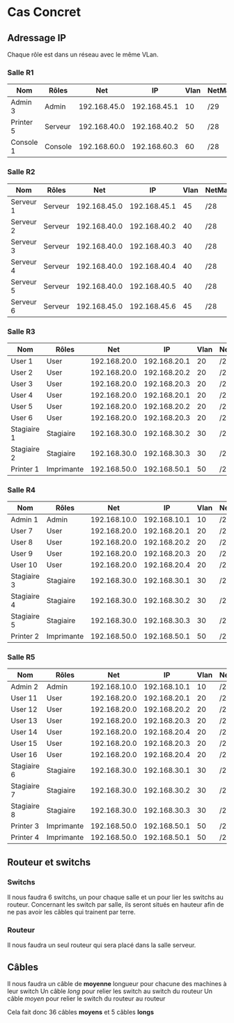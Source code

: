 # Cas Concret

## Adressage IP

Chaque rôle est dans un réseau avec le même VLan.


### Salle R1

| Nom | Rôles | Net | IP | Vlan | NetMask
| ---- | ---- | ---- | ---- | ---- | ----
| Admin 3 | Admin | 192.168.45.0 | 192.168.45.1 | 10 | /29
| Printer 5 | Serveur | 192.168.40.0 | 192.168.40.2 | 50 | /28
| Console 1 | Console | 192.168.60.0 | 192.168.60.3 | 60 | /28



### Salle R2

| Nom | Rôles | Net | IP | Vlan | NetMask
| ---- | ---- | ---- | ---- | ---- | ----
| Serveur 1 | Serveur | 192.168.45.0 | 192.168.45.1 | 45 | /28
| Serveur 2 | Serveur | 192.168.40.0 | 192.168.40.2 | 40 | /28
| Serveur 3 | Serveur | 192.168.40.0 | 192.168.40.3 | 40 | /28
| Serveur 4 | Serveur | 192.168.40.0 | 192.168.40.4 | 40 | /28
| Serveur 5 | Serveur | 192.168.40.0 | 192.168.40.5 | 40 | /28
| Serveur 6 | Serveur | 192.168.45.0 | 192.168.45.6 | 45 | /28


### Salle R3

| Nom | Rôles | Net | IP | Vlan | NetMask
| ---- | ---- | ---- | ---- | ---- | ----
| User 1 | User | 192.168.20.0 | 192.168.20.1 | 20 | /27
| User 2 | User | 192.168.20.0 | 192.168.20.2 | 20 | /27
| User 3 | User | 192.168.20.0 | 192.168.20.3 | 20 | /27
| User 4 | User | 192.168.20.0 | 192.168.20.1 | 20 | /27
| User 5 | User | 192.168.20.0 | 192.168.20.2 | 20 | /27
| User 6 | User | 192.168.20.0 | 192.168.20.3 | 20 | /27
| Stagiaire 1 | Stagiaire | 192.168.30.0 | 192.168.30.2 | 30 | /28
| Stagiaire 2 | Stagiaire | 192.168.30.0 | 192.168.30.3 | 30 | /28
| Printer 1 | Imprimante | 192.168.50.0 | 192.168.50.1 | 50 | /28

### Salle R4

| Nom | Rôles | Net | IP | Vlan | NetMask
| ---- | ---- | ---- | ---- | ---- | ----
| Admin 1 | Admin | 192.168.10.0 | 192.168.10.1 | 10 | /29
| User 7 | User | 192.168.20.0 | 192.168.20.1 | 20 | /27
| User 8 | User | 192.168.20.0 | 192.168.20.2 | 20 | /27
| User 9 | User | 192.168.20.0 | 192.168.20.3 | 20 | /27
| User 10 | User | 192.168.20.0 | 192.168.20.4 | 20 | /27
| Stagiaire 3 | Stagiaire | 192.168.30.0 | 192.168.30.1 | 30 | /28
| Stagiaire 4 | Stagiaire | 192.168.30.0 | 192.168.30.2 | 30 | /28
| Stagiaire 5 | Stagiaire | 192.168.30.0 | 192.168.30.3 | 30 | /28
| Printer 2 | Imprimante | 192.168.50.0 | 192.168.50.1 | 50 | /28

### Salle R5

| Nom | Rôles | Net | IP | Vlan | NetMask
| ---- | ---- | ---- | ---- | ---- | ----
| Admin 2 | Admin | 192.168.10.0 | 192.168.10.1 | 10 | /29
| User 11 | User | 192.168.20.0 | 192.168.20.1 | 20 | /27
| User 12 | User | 192.168.20.0 | 192.168.20.2 | 20 | /27
| User 13 | User | 192.168.20.0 | 192.168.20.3 | 20 | /27
| User 14 | User | 192.168.20.0 | 192.168.20.4 | 20 | /27
| User 15 | User | 192.168.20.0 | 192.168.20.3 | 20 | /27
| User 16 | User | 192.168.20.0 | 192.168.20.4 | 20 | /27
| Stagiaire 6 | Stagiaire | 192.168.30.0 | 192.168.30.1 | 30 | /28
| Stagiaire 7 | Stagiaire | 192.168.30.0 | 192.168.30.2 | 30 | /28
| Stagiaire 8 | Stagiaire | 192.168.30.0 | 192.168.30.3 | 30 | /28
| Printer 3 | Imprimante | 192.168.50.0 | 192.168.50.1 | 50 | /28
| Printer 4 | Imprimante | 192.168.50.0 | 192.168.50.1 | 50 | /28


## Routeur et switchs

### Switchs

Il nous faudra 6 switchs, un pour chaque salle et un pour lier les switchs au routeur.
Concernant les switch par salle, ils seront situés en hauteur afin de ne pas avoir les câbles qui trainent par terre.

### Routeur

Il nous faudra un seul routeur qui sera placé dans la salle serveur.

## Câbles

Il nous faudra un câble de **moyenne** longueur pour chacune des machines à leur switch
Un câble *long* pour relier les switch au switch du routeur
Un câble *moyen* pour relier le switch du routeur au routeur


Cela fait donc 36 câbles **moyens** et 5 câbles **longs**
